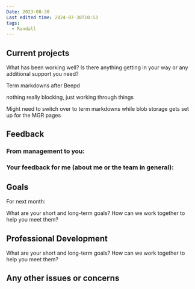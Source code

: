 ```yaml
---
Date: 2023-08-30
Last edited time: 2024-07-30T10:53
tags:
  - Randall
---
```

  

## Current projects

What has been working well? Is there anything getting in your way or any additional support you need?

Term markdowns after Beepd

nothing really blocking, just working through things

Might need to switch over to term markdowns while blob storage gets set up for the MGR pages

  

## Feedback

### From management to you:

### Your feedback for me (about me or the team in general):

  

## Goals

For next month:

  

What are your short and long-term goals? How can we work together to help you meet them?

  

## Professional Development

What are your short and long-term goals? How can we work together to help you meet them?

  

## Any other issues or concerns